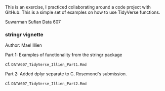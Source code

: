 
This is an exercise, I practiced collaborating around a code project with GitHub.
This is a simple set of examples on how to use TidyVerse functions.

Suwarman Sufian Data 607

### stringr vignette

Author: Mael Illien

Part 1: Examples of functionality from the stringr package

cf. `DATA607_TidyVerse_Illien_Part1.Rmd`

Part 2: Added dplyr separate to C. Rosemond's submission.

cf. `DATA607_TidyVerse_Illien_Part2.Rmd`

